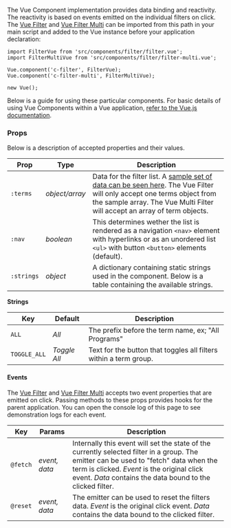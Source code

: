 The Vue Component implementation provides data binding and reactivity. The reactivity is based on events emitted on the individual filters on click. The [Vue Filter](#vue-filter) and [Vue Filter Multi](#vue-filter-multi) can be imported from this path in your main script and added to the Vue instance before your application declaration:

    import FilterVue from 'src/components/filter/filter.vue';
    import FilterMultiVue from 'src/components/filter/filter-multi.vue';

    Vue.component('c-filter', FilterVue);
    Vue.component('c-filter-multi', FilterMultiVue);

    new Vue();

Below is a guide for using these particular components. For basic details of using Vue Components within a Vue application, [refer to the Vue.js documentation](https://vuejs.org/v2/guide/components.html).

### Props

Below is a description of accepted properties and their values.

Prop       | Type            | Description
-----------|-----------------|-
`:terms`   | *object/array*  | Data for the filter list. A [sample set of data can be seen here](https://github.com/CityOfNewYork/ACCESS-NYC-PATTERNS/blob/master/src/components/filter/filter.data.js). The Vue Filter will only accept one terms object from the sample array. The Vue Multi Filter will accept an array of term objects.
`:nav`     | *boolean*       | This determines wether the list is rendered as a navigation `<nav>` element with hyperlinks or as an unordered list `<ul>` with button `<button>` elements (default).
`:strings` | *object*        | A dictionary containing static strings used in the component. Below is a table containing the available strings.

**Strings**

Key          | Default      | Description
-------------|--------------|-
`ALL`        | *All*        | The prefix before the term name, ex; "All Programs"
`TOGGLE_ALL` | *Toggle All* | Text for the button that toggles all filters within a term group.

#### Events

The [Vue Filter](#vue-filter) and [Vue Filter Multi](#vue-filter-multi) accepts two event properties that are emitted on click. Passing methods to these props provides hooks for the parent application. You can open the console log of this page to see demonstration logs for each event.

Key      | Params        | Description
---------|---------------|-
`@fetch` | *event, data* | Internally this event will set the state of the currently selected filter in a group. The emitter can be used to "fetch" data when the term is clicked. *Event* is the original click event. *Data* contains the data bound to the clicked filter.
`@reset` | *event, data* | The emitter can be used to reset the filters data. *Event* is the original click event. *Data* contains the data bound to the clicked filter.